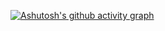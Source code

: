 
[![Ashutosh's github activity graph](https://github-readme-activity-graph.vercel.app/graph?username=CopikProjeckId)](https://github.com/CopikProjeckId/github-readme-activity-graph)
